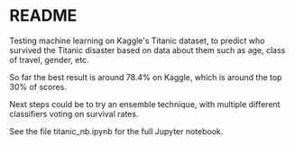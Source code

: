 # README

Testing machine learning on Kaggle's Titanic dataset, to predict who survived the Titanic disaster based on data about them such as age, class of travel, gender, etc.

So far the best result is around 78.4% on Kaggle, which is around the top 30% of scores.

Next steps could be to try an ensemble technique, with multiple different classifiers voting on survival rates.

See the file titanic_nb.ipynb for the full Jupyter notebook.